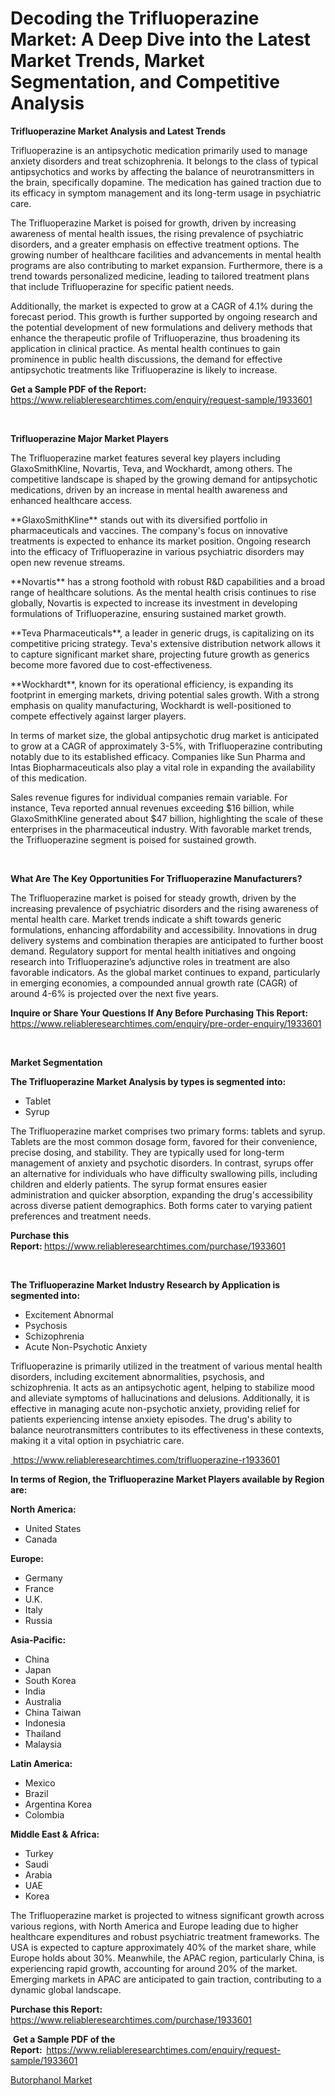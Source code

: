<p><h1>Decoding the Trifluoperazine Market: A Deep Dive into the Latest Market Trends, Market Segmentation, and Competitive Analysis</h1></p><p><strong>Trifluoperazine Market Analysis and Latest Trends</strong></p>
<p><p>Trifluoperazine is an antipsychotic medication primarily used to manage anxiety disorders and treat schizophrenia. It belongs to the class of typical antipsychotics and works by affecting the balance of neurotransmitters in the brain, specifically dopamine. The medication has gained traction due to its efficacy in symptom management and its long-term usage in psychiatric care.</p><p>The Trifluoperazine Market is poised for growth, driven by increasing awareness of mental health issues, the rising prevalence of psychiatric disorders, and a greater emphasis on effective treatment options. The growing number of healthcare facilities and advancements in mental health programs are also contributing to market expansion. Furthermore, there is a trend towards personalized medicine, leading to tailored treatment plans that include Trifluoperazine for specific patient needs.</p><p>Additionally, the market is expected to grow at a CAGR of 4.1% during the forecast period. This growth is further supported by ongoing research and the potential development of new formulations and delivery methods that enhance the therapeutic profile of Trifluoperazine, thus broadening its application in clinical practice. As mental health continues to gain prominence in public health discussions, the demand for effective antipsychotic treatments like Trifluoperazine is likely to increase.</p></p>
<p><strong>Get a Sample PDF of the Report:&nbsp;</strong> <a href="https://www.reliableresearchtimes.com/enquiry/request-sample/1933601?utm_campaign=3258&utm_medium=2&utm_source=Github&utm_content=ia&utm_term=08032025&utm_id=trifluoperazine">https://www.reliableresearchtimes.com/enquiry/request-sample/1933601</a></p>
<p>&nbsp;</p>
<p><strong>Trifluoperazine Major Market Players</strong></p>
<p><p>The Trifluoperazine market features several key players including GlaxoSmithKline, Novartis, Teva, and Wockhardt, among others. The competitive landscape is shaped by the growing demand for antipsychotic medications, driven by an increase in mental health awareness and enhanced healthcare access.</p><p>**GlaxoSmithKline** stands out with its diversified portfolio in pharmaceuticals and vaccines. The company's focus on innovative treatments is expected to enhance its market position. Ongoing research into the efficacy of Trifluoperazine in various psychiatric disorders may open new revenue streams.</p><p>**Novartis** has a strong foothold with robust R&D capabilities and a broad range of healthcare solutions. As the mental health crisis continues to rise globally, Novartis is expected to increase its investment in developing formulations of Trifluoperazine, ensuring sustained market growth.</p><p>**Teva Pharmaceuticals**, a leader in generic drugs, is capitalizing on its competitive pricing strategy. Teva's extensive distribution network allows it to capture significant market share, projecting future growth as generics become more favored due to cost-effectiveness.</p><p>**Wockhardt**, known for its operational efficiency, is expanding its footprint in emerging markets, driving potential sales growth. With a strong emphasis on quality manufacturing, Wockhardt is well-positioned to compete effectively against larger players.</p><p>In terms of market size, the global antipsychotic drug market is anticipated to grow at a CAGR of approximately 3-5%, with Trifluoperazine contributing notably due to its established efficacy. Companies like Sun Pharma and Intas Biopharmaceuticals also play a vital role in expanding the availability of this medication.</p><p>Sales revenue figures for individual companies remain variable. For instance, Teva reported annual revenues exceeding $16 billion, while GlaxoSmithKline generated about $47 billion, highlighting the scale of these enterprises in the pharmaceutical industry. With favorable market trends, the Trifluoperazine segment is poised for sustained growth.</p></p>
<p>&nbsp;</p>
<p><strong>What Are The Key Opportunities For Trifluoperazine Manufacturers?</strong></p>
<p><p>The Trifluoperazine market is poised for steady growth, driven by the increasing prevalence of psychiatric disorders and the rising awareness of mental health care. Market trends indicate a shift towards generic formulations, enhancing affordability and accessibility. Innovations in drug delivery systems and combination therapies are anticipated to further boost demand. Regulatory support for mental health initiatives and ongoing research into Trifluoperazine’s adjunctive roles in treatment are also favorable indicators. As the global market continues to expand, particularly in emerging economies, a compounded annual growth rate (CAGR) of around 4-6% is projected over the next five years.</p></p>
<p><strong>Inquire or Share Your Questions If Any Before Purchasing This Report:</strong> <a href="https://www.reliableresearchtimes.com/enquiry/pre-order-enquiry/1933601?utm_campaign=3258&utm_medium=2&utm_source=Github&utm_content=ia&utm_term=08032025&utm_id=trifluoperazine">https://www.reliableresearchtimes.com/enquiry/pre-order-enquiry/1933601</a></p>
<p>&nbsp;</p>
<p><strong>Market Segmentation</strong></p>
<p><strong>The Trifluoperazine Market Analysis by types is segmented into:</strong></p>
<p><ul><li>Tablet</li><li>Syrup</li></ul></p>
<p><p>The Trifluoperazine market comprises two primary forms: tablets and syrup. Tablets are the most common dosage form, favored for their convenience, precise dosing, and stability. They are typically used for long-term management of anxiety and psychotic disorders. In contrast, syrups offer an alternative for individuals who have difficulty swallowing pills, including children and elderly patients. The syrup format ensures easier administration and quicker absorption, expanding the drug's accessibility across diverse patient demographics. Both forms cater to varying patient preferences and treatment needs.</p></p>
<p><strong>Purchase this Report:&nbsp;</strong><a href="https://www.reliableresearchtimes.com/purchase/1933601?utm_campaign=3258&utm_medium=2&utm_source=Github&utm_content=ia&utm_term=08032025&utm_id=trifluoperazine">https://www.reliableresearchtimes.com/purchase/1933601</a></p>
<p>&nbsp;</p>
<p><strong>The Trifluoperazine Market Industry Research by Application is segmented into:</strong></p>
<p><ul><li>Excitement Abnormal</li><li>Psychosis</li><li>Schizophrenia</li><li>Acute Non-Psychotic Anxiety</li></ul></p>
<p><p>Trifluoperazine is primarily utilized in the treatment of various mental health disorders, including excitement abnormalities, psychosis, and schizophrenia. It acts as an antipsychotic agent, helping to stabilize mood and alleviate symptoms of hallucinations and delusions. Additionally, it is effective in managing acute non-psychotic anxiety, providing relief for patients experiencing intense anxiety episodes. The drug's ability to balance neurotransmitters contributes to its effectiveness in these contexts, making it a vital option in psychiatric care.</p></p>
<p><a href="https://www.reliableresearchtimes.com/trifluoperazine-r1933601?utm_campaign=3258&utm_medium=2&utm_source=Github&utm_content=ia&utm_term=08032025&utm_id=trifluoperazine">&nbsp;https://www.reliableresearchtimes.com/trifluoperazine-r1933601</a></p>
<p><strong>In terms of Region, the Trifluoperazine Market Players available by Region are:</strong></p>
<p>
    <p> <strong> North America: </strong>
        <ul>
            <li>United States</li>
            <li>Canada</li>
        </ul>
        </p> 
    <p> <strong> Europe: </strong>
        <ul>
            <li>Germany</li>
            <li>France</li>
            <li>U.K.</li>
            <li>Italy</li>
            <li>Russia</li>
        </ul>
        </p> 
    <p> <strong> Asia-Pacific: </strong>
        <ul>
            <li>China</li>
            <li>Japan</li>
            <li>South Korea</li>
            <li>India</li>
            <li>Australia</li>
            <li>China Taiwan</li>
            <li>Indonesia</li>
            <li>Thailand</li>
            <li>Malaysia</li>
        </ul>
        </p> 
    <p> <strong> Latin America: </strong>
        <ul>
            <li>Mexico</li>
            <li>Brazil</li>
            <li>Argentina Korea</li>
            <li>Colombia</li>
        </ul>
        </p> 
    <p> <strong> Middle East & Africa: </strong>
        <ul>
            <li>Turkey</li>
            <li>Saudi</li>
            <li>Arabia</li>
            <li>UAE</li>
            <li>Korea</li>
        </ul>
    </p>
    </p>
<p><p>The Trifluoperazine market is projected to witness significant growth across various regions, with North America and Europe leading due to higher healthcare expenditures and robust psychiatric treatment frameworks. The USA is expected to capture approximately 40% of the market share, while Europe holds about 30%. Meanwhile, the APAC region, particularly China, is experiencing rapid growth, accounting for around 20% of the market. Emerging markets in APAC are anticipated to gain traction, contributing to a dynamic global landscape.</p></p>
<p><strong>Purchase this Report: </strong><a href="https://www.reliableresearchtimes.com/purchase/1933601?utm_campaign=3258&utm_medium=2&utm_source=Github&utm_content=ia&utm_term=08032025&utm_id=trifluoperazine">https://www.reliableresearchtimes.com/purchase/1933601</a></p>
<p>&nbsp;<strong>Get a Sample PDF of the Report:&nbsp;&nbsp;</strong><a href="https://www.reliableresearchtimes.com/enquiry/request-sample/1933601?utm_campaign=3258&utm_medium=2&utm_source=Github&utm_content=ia&utm_term=08032025&utm_id=trifluoperazine">https://www.reliableresearchtimes.com/enquiry/request-sample/1933601</a></p>
<p><strong></strong></p>
<p><p><a href="https://github.com/anggigpps/Market-Research-Report-List-1/blob/main/butorphanol-market.md?utm_campaign=3258&utm_medium=2&utm_source=Github&utm_content=ia&utm_term=08032025&utm_id=trifluoperazine">Butorphanol Market</a></p></p>